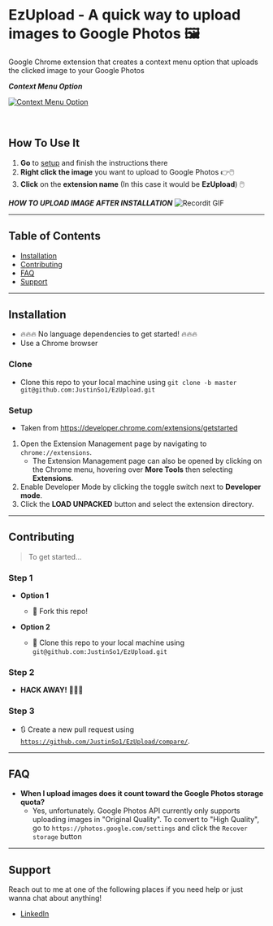 # EzUpload - A quick way to upload images to Google Photos :framed_picture:

Google Chrome extension that creates a context menu option that uploads the clicked image to your Google Photos

***Context Menu Option***

[![Context Menu Option](https://i.imgur.com/f3GFngu.png)]()

<br />

## How To Use It
1. **Go** to [setup](#setup) and finish the instructions there
2. **Right click the image** you want to upload to Google Photos :point_right::computer_mouse:
3. **Click** on the **extension name** (In this case it would be **EzUpload**) :computer_mouse:

***HOW TO UPLOAD IMAGE AFTER INSTALLATION***
![Recordit GIF](http://g.recordit.co/9mrvioBfEd.gif)

---

## Table of Contents

- [Installation](#installation)
- [Contributing](#contributing)
- [FAQ](#faq)
- [Support](#support)

---

## Installation

- :fire::fire::fire: No language dependencies to get started! :fire::fire::fire:
- Use a Chrome browser

### Clone

- Clone this repo to your local machine using `git clone -b master git@github.com:JustinSo1/EzUpload.git`

### Setup
- Taken from https://developer.chrome.com/extensions/getstarted
1. Open the Extension Management page by navigating to `chrome://extensions`.
    - The Extension Management page can also be opened by clicking on the Chrome menu, hovering over **More Tools** then selecting **Extensions**.
2. Enable Developer Mode by clicking the toggle switch next to **Developer mode**.
3. Click the **LOAD UNPACKED** button and select the extension directory.

---

## Contributing

> To get started...

### Step 1

- **Option 1**
    - 🍴 Fork this repo!

- **Option 2**
    - 👯 Clone this repo to your local machine using `git@github.com:JustinSo1/EzUpload.git`

### Step 2

- **HACK AWAY!** 🔨🔨🔨

### Step 3

- 🔃 Create a new pull request using <a href="https://github.com/JustinSo1/EzUpload/compare/" target="_blank">`https://github.com/JustinSo1/EzUpload/compare/`</a>.

---
## FAQ

- **When I upload images does it count toward the Google Photos storage quota?**
    - Yes, unfortunately. Google Photos API currently only supports uploading images in "Original Quality". To convert to "High Quality", go to `https://photos.google.com/settings` and click the `Recover storage` button 

---

## Support

Reach out to me at one of the following places if you need help or just wanna chat about anything!
- [LinkedIn](https://www.linkedin.com/in/justin-so28/)
